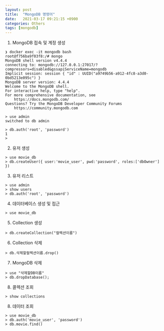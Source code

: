 ```yaml
---
layout: post
title:  "MongoDB 명령어"
date:   2021-03-17 09:21:15 +0900
categories: Others
tags: [mongodb]
---
```



1. MongoDB 접속 및 계정 생성
```
❯ docker exec -it mongodb bash
root@f756ba9f03f8:/# mongo
MongoDB shell version v4.4.4
connecting to: mongodb://127.0.0.1:27017/?compressors=disabled&gssapiServiceName=mongodb
Implicit session: session { "id" : UUID("a9749b56-a912-4fc8-a3d0-0bd5213e095c") }
MongoDB server version: 4.4.4
Welcome to the MongoDB shell.
For interactive help, type "help".
For more comprehensive documentation, see
	https://docs.mongodb.com/
Questions? Try the MongoDB Developer Community Forums
	https://community.mongodb.com

> use admin
switched to db admin

> db.auth('root', 'password')
1
>
```

2. 유저 생성
```
> use movie_db
> db.createUser({ user:'movie_user', pwd:'password', roles:['dbOwner'] })
```

3. 유저 리스트
```
> use admin
> show users
> db.auth('root', 'password')
```

4. 데이터베이스 생성 및 접근
```
> use movie_db
```

5. Collection 생성
```
> db.createCollection("컬렉션이름")
```

6. Collection 삭제
```
> db.삭제할컬렉션이름.drop()
```

7. MongoDB 삭제
```
> use "삭제할DB이름"
> db.dropDatabase();
```

8. 콜렉션 조회
```
> show collections
```

8. 데이터 조회
```
> use movie_db
> db.auth('movie_user', 'password')
> db.movie.find()
```